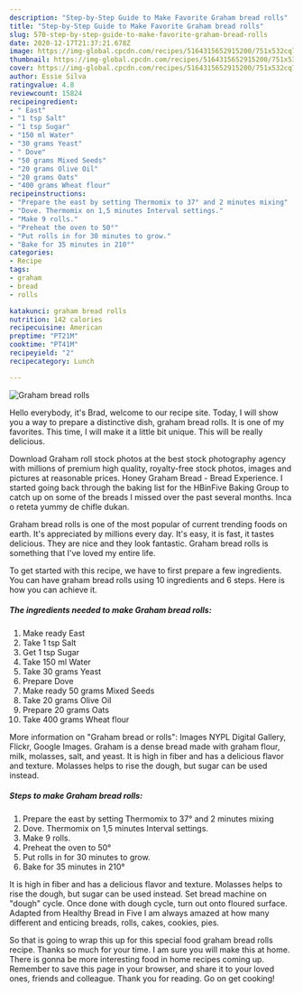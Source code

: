 ```yaml
---
description: "Step-by-Step Guide to Make Favorite Graham bread rolls"
title: "Step-by-Step Guide to Make Favorite Graham bread rolls"
slug: 570-step-by-step-guide-to-make-favorite-graham-bread-rolls
date: 2020-12-17T21:37:21.678Z
image: https://img-global.cpcdn.com/recipes/5164315652915200/751x532cq70/graham-bread-rolls-recipe-main-photo.jpg
thumbnail: https://img-global.cpcdn.com/recipes/5164315652915200/751x532cq70/graham-bread-rolls-recipe-main-photo.jpg
cover: https://img-global.cpcdn.com/recipes/5164315652915200/751x532cq70/graham-bread-rolls-recipe-main-photo.jpg
author: Essie Silva
ratingvalue: 4.8
reviewcount: 15824
recipeingredient:
- " East"
- "1 tsp Salt"
- "1 tsp Sugar"
- "150 ml Water"
- "30 grams Yeast"
- " Dove"
- "50 grams Mixed Seeds"
- "20 grams Olive Oil"
- "20 grams Oats"
- "400 grams Wheat flour"
recipeinstructions:
- "Prepare the east by setting Thermomix to 37° and 2 minutes mixing"
- "Dove. Thermomix on 1,5 minutes Interval settings."
- "Make 9 rolls."
- "Preheat the oven to 50°"
- "Put rolls in for 30 minutes to grow."
- "Bake for 35 minutes in 210°"
categories:
- Recipe
tags:
- graham
- bread
- rolls

katakunci: graham bread rolls 
nutrition: 142 calories
recipecuisine: American
preptime: "PT21M"
cooktime: "PT41M"
recipeyield: "2"
recipecategory: Lunch

---
```



![Graham bread rolls](https://img-global.cpcdn.com/recipes/5164315652915200/751x532cq70/graham-bread-rolls-recipe-main-photo.jpg)

Hello everybody, it's Brad, welcome to our recipe site. Today, I will show you a way to prepare a distinctive dish, graham bread rolls. It is one of my favorites. This time, I will make it a little bit unique. This will be really delicious.

Download Graham roll stock photos at the best stock photography agency with millions of premium high quality, royalty-free stock photos, images and pictures at reasonable prices. Honey Graham Bread - Bread Experience. I started going back through the baking list for the HBinFive Baking Group to catch up on some of the breads I missed over the past several months. Inca o reteta yummy de chifle dukan.

Graham bread rolls is one of the most popular of current trending foods on earth. It's appreciated by millions every day. It's easy, it is fast, it tastes delicious. They are nice and they look fantastic. Graham bread rolls is something that I've loved my entire life.


To get started with this recipe, we have to first prepare a few ingredients. You can have graham bread rolls using 10 ingredients and 6 steps. Here is how you can achieve it.

<!--inarticleads1-->

##### The ingredients needed to make Graham bread rolls:

1. Make ready  East
1. Take 1 tsp Salt
1. Get 1 tsp Sugar
1. Take 150 ml Water
1. Take 30 grams Yeast
1. Prepare  Dove
1. Make ready 50 grams Mixed Seeds
1. Take 20 grams Olive Oil
1. Prepare 20 grams Oats
1. Take 400 grams Wheat flour


More information on &#34;Graham bread or rolls&#34;: Images NYPL Digital Gallery, Flickr, Google Images. Graham is a dense bread made with graham flour, milk, molasses, salt, and yeast. It is high in fiber and has a delicious flavor and texture. Molasses helps to rise the dough, but sugar can be used instead. 

<!--inarticleads2-->

##### Steps to make Graham bread rolls:

1. Prepare the east by setting Thermomix to 37° and 2 minutes mixing
1. Dove. Thermomix on 1,5 minutes Interval settings.
1. Make 9 rolls.
1. Preheat the oven to 50°
1. Put rolls in for 30 minutes to grow.
1. Bake for 35 minutes in 210°


It is high in fiber and has a delicious flavor and texture. Molasses helps to rise the dough, but sugar can be used instead. Set bread machine on &#34;dough&#34; cycle. Once done with dough cycle, turn out onto floured surface. Adapted from Healthy Bread in Five I am always amazed at how many different and enticing breads, rolls, cakes, cookies, pies. 

So that is going to wrap this up for this special food graham bread rolls recipe. Thanks so much for your time. I am sure you will make this at home. There is gonna be more interesting food in home recipes coming up. Remember to save this page in your browser, and share it to your loved ones, friends and colleague. Thank you for reading. Go on get cooking!

